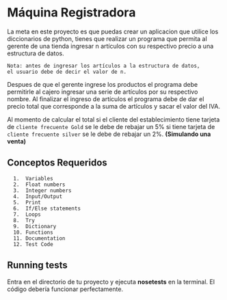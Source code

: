 # Máquina Registradora

La meta en este proyecto es que puedas crear un aplicacion que utilice los diccionarios de python, tienes que realizar un programa que permita al gerente de una tienda ingresar n artículos con su respectivo precio a una estructura de datos. 

    Nota: antes de ingresar los artículos a la estructura de datos, 
    el usuario debe de decir el valor de n.

Despues de que el gerente ingrese los productos el programa debe permitirle al cajero ingresar una serie de artículos por su respectivo nombre. Al finalizar el ingreso de artículos el programa debe de dar el precio total que corresponde a la suma de artículos y sacar el valor del IVA. 

Al momento de calcular el total si el cliente del establecimiento tiene tarjeta de `cliente frecuente Gold` se le debe de rebajar un 5% si tiene tarjeta de `cliente frecuente silver` se le debe de rebajar un 2%. **(Simulando una venta)**


## Conceptos Requeridos

      1.  Variables
      2.  Float numbers
      3.  Integer numbers
      4.  Input/Output
      5.  Print
      6.  If/Else statements
      7.  Loops 
      8.  Try
      9.  Dictionary
      10. Functions
      11. Documentation
      12. Test Code



## Running tests
Entra en el directorio de tu proyecto y ejecuta **nosetests** en la terminal. El código debería funcionar perfectamente.
